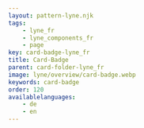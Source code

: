 ```yaml
---
layout: pattern-lyne.njk
tags: 
    - lyne_fr
    - lyne_components_fr
    - page
key: card-badge-lyne_fr
title: Card-Badge
parent: card-folder-lyne_fr
image: lyne/overview/card-badge.webp
keywords: card-badge
order: 120
availablelanguages: 
    - de
    - en
---
```

